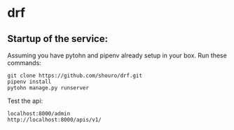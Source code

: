 # drf

## Startup of the service:

Assuming you have pytohn and pipenv already setup in your box.
Run these commands:
```
git clone https://github.com/shouro/drf.git
pipenv install
pytohn manage.py runserver
```
Test the api:
```
localhost:8000/admin
http://localhost:8000/apis/v1/
```